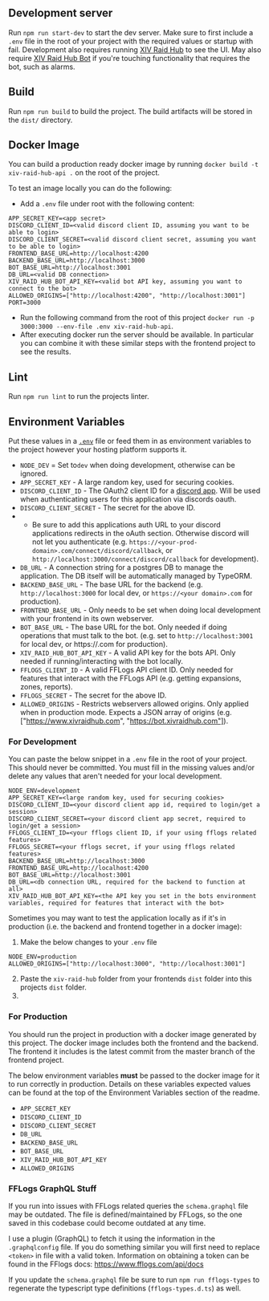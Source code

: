 ## Development server

Run `npm run start-dev` to start the dev server. Make sure to first include a `.env` file in the root of your project with the required values or startup with fail. Development also requires running [XIV Raid Hub](https://github.com/smithk58/xiv-raid-hub) to see the UI. May also require [XIV Raid Hub Bot](https://github.com/smithk58/xiv-raid-hub-bot) if you're touching functionality that requires the bot, such as alarms.

## Build

Run `npm run build` to build the project. The build artifacts will be stored in the `dist/` directory.

## Docker Image

You can build a production ready docker image by running `docker build -t xiv-raid-hub-api .` on the root of the project.

To test an image locally you can do the following:
* Add a `.env` file under root with the following content:
```
APP_SECRET_KEY=<app secret>
DISCORD_CLIENT_ID=<valid discord client ID, assuming you want to be able to login>
DISCORD_CLIENT_SECRET=<valid discord client secret, assuming you want to be able to login>
FRONTEND_BASE_URL=http://localhost:4200
BACKEND_BASE_URL=http://localhost:3000
BOT_BASE_URL=http://localhost:3001
DB_URL=<valid DB connection>
XIV_RAID_HUB_BOT_API_KEY=<valid bot API key, assuming you want to connect to the bot>
ALLOWED_ORIGINS=["http://localhost:4200", "http://localhost:3001"]
PORT=3000

```
* Run the following command from the root of this project `docker run -p 3000:3000 --env-file .env xiv-raid-hub-api`.
* After executing docker run the server should be available. In particular you can combine it with these similar steps with the frontend project to see the results.

## Lint

Run `npm run lint` to run the projects linter.

## Environment Variables
Put these values in a [`.env`](https://www.npmjs.com/package/dotenv) file or feed them in as environment variables to the
project however your hosting platform supports it. 
* `NODE_DEV` = Set to`dev` when doing development, otherwise can be ignored.
* `APP_SECRET_KEY` - A large random key, used for securing cookies.
* `DISCORD_CLIENT_ID` - The OAuth2 client ID for a [discord app](https://discord.com/developers/applications). Will be used when authenticating users for this application via discords oauth.
* `DISCORD_CLIENT_SECRET` - The secret for the above ID.
* * Be sure to add this applications auth URL to your discord applications redirects in the oAuth section. Otherwise discord will not let you
authenticate (e.g. `https://<your-prod-domain>.com/connect/discord/callback`, or `http://localhost:3000/connect/discord/callback` for development).
* `DB_URL` - A connection string for a postgres DB to manage the application. The DB itself will be automatically managed by TypeORM.
* `BACKEND_BASE_URL` - The base URL for the backend (e.g. `http://localhost:3000` for local dev, or `https://<your domain>.com` for production).
* `FRONTEND_BASE_URL` - Only needs to be set when doing local development with your frontend in its own webserver.
* `BOT_BASE_URL` - The base URL for the bot. Only needed if doing operations that must talk to the bot. (e.g. set to `http://localhost:3001` for local dev, or https://<your bots domain>.com for production).
* `XIV_RAID_HUB_BOT_API_KEY` - A valid API key for the bots API. Only needed if running/interacting with the bot locally.
* `FFLOGS_CLIENT_ID` - A valid FFLogs API client ID. Only needed for features that interact with the FFLogs API (e.g. getting expansions, zones, reports).
* `FFLOGS_SECRET` - The secret for the above ID.
* `ALLOWED_ORIGINS` - Restricts webservers allowed origins. Only applied when in production mode. Expects a JSON array of origins (e.g. ["https://www.xivraidhub.com", "https://bot.xivraidhub.com"]).
### For Development
You can paste the below snippet in a `.env` file in the root of your project. This should never be committed. You must fill in
the missing values and/or delete any values that aren't needed for your local development.
```
NODE_ENV=development
APP_SECRET_KEY=<large random key, used for securing cookies>
DISCORD_CLIENT_ID=<your discord client app id, required to login/get a session>
DISCORD_CLIENT_SECRET=<your discord client app secret, required to login/get a session>
FFLOGS_CLIENT_ID=<your fflogs client ID, if your using fflogs related features>
FFLOGS_SECRET=<your fflogs secret, if your using fflogs related features>
BACKEND_BASE_URL=http://localhost:3000
FRONTEND_BASE_URL=http://localhost:4200
BOT_BASE_URL=http://localhost:3001
DB_URL=<db connection URL, required for the backend to function at all>
XIV_RAID_HUB_BOT_API_KEY=<the API key you set in the bots environment variables, required for features that interact with the bot>
```
Sometimes you may want to test the application locally as if it's in production (i.e. the backend and frontend together in
a docker image):
1. Make the below changes to your `.env` file
```
NODE_ENV=production
ALLOWED_ORIGINS=["http://localhost:3000", "http://localhost:3001"]
```
2. Paste the `xiv-raid-hub` folder from your frontends `dist` folder into this projects `dist` folder.
3. 
### For Production
You should run the project in production with a docker image generated by this project. The docker image includes both the 
frontend and the backend. The frontend it includes is the latest commit from the master branch of the frontend project.

The below environment variables **must** be passed to the docker image for it to run correctly in production. Details on
these variables expected values can be found at the top of the Environment Variables section of the readme.
* `APP_SECRET_KEY`
* `DISCORD_CLIENT_ID`
* `DISCORD_CLIENT_SECRET`
* `DB_URL`
* `BACKEND_BASE_URL`
* `BOT_BASE_URL`
* `XIV_RAID_HUB_BOT_API_KEY`
* `ALLOWED_ORIGINS`

### FFLogs GraphQL Stuff
If you run into issues with FFLogs related queries the `schema.graphql` file may be outdated. The file is defined/maintained by FFLogs, so the one saved in this codebase could become outdated at any time.

I use a plugin (GraphQL) to fetch it using the information in the `.graphqlconfig` file. If you do something similar you will first need to replace `<token>` in file with a valid token. Information on obtaining a token can be found in the FFlogs docs: https://www.fflogs.com/api/docs 

If you update the `schema.graphql` file be sure to run `npm run fflogs-types` to regenerate the typescript type definitions (`fflogs-types.d.ts`) as well.

